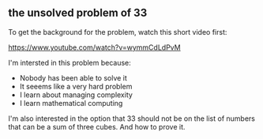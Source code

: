 ## the unsolved problem of 33

To get the background for the problem, watch 
this short video first: 

https://www.youtube.com/watch?v=wymmCdLdPvM

I'm intersted in this problem because: 

- Nobody has been able to solve it 
- It seeems like a very hard problem 
- I learn about managing complexity
- I learn mathematical computing

I'm also interested in the option that 33 should 
not be on the list of numbers that can be a sum 
of three cubes. And how to prove it. 
